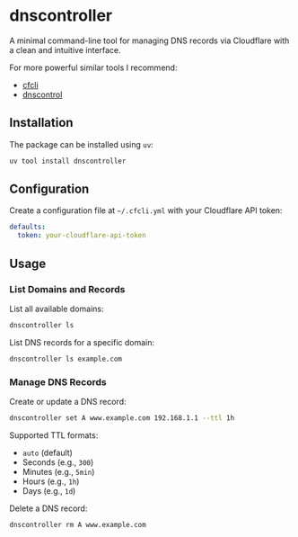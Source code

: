 # dnscontroller

A minimal command-line tool for managing DNS records via Cloudflare with a clean and intuitive interface.

For more powerful similar tools I recommend:
- [cfcli](https://github.com/danielpigott/cloudflare-cli)
- [dnscontrol](https://github.com/StackExchange/dnscontrol)


## Installation

The package can be installed using `uv`:

```bash
uv tool install dnscontroller
```

## Configuration

Create a configuration file at `~/.cfcli.yml` with your Cloudflare API token:

```yaml
defaults:
  token: your-cloudflare-api-token
```

## Usage

### List Domains and Records

List all available domains:
```bash
dnscontroller ls
```

List DNS records for a specific domain:
```bash
dnscontroller ls example.com
```

### Manage DNS Records

Create or update a DNS record:
```bash
dnscontroller set A www.example.com 192.168.1.1 --ttl 1h
```

Supported TTL formats:
- `auto` (default)
- Seconds (e.g., `300`)
- Minutes (e.g., `5min`)
- Hours (e.g., `1h`)
- Days (e.g., `1d`)

Delete a DNS record:
```bash
dnscontroller rm A www.example.com
```
